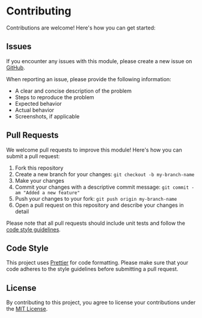 # Contributing

Contributions are welcome! Here's how you can get started:

## Issues

If you encounter any issues with this module, please create a new issue on [GitHub](https://github.com/HiromiShikata/put-filepath-as-comment/issues).

When reporting an issue, please provide the following information:

- A clear and concise description of the problem
- Steps to reproduce the problem
- Expected behavior
- Actual behavior
- Screenshots, if applicable

## Pull Requests

We welcome pull requests to improve this module! Here's how you can submit a pull request:

1. Fork this repository
2. Create a new branch for your changes: `git checkout -b my-branch-name`
3. Make your changes
4. Commit your changes with a descriptive commit message: `git commit -am "Added a new feature"`
5. Push your changes to your fork: `git push origin my-branch-name`
6. Open a pull request on this repository and describe your changes in detail

Please note that all pull requests should include unit tests and follow the [code style guidelines](https://github.com/prettier/prettier).

## Code Style

This project uses [Prettier](https://github.com/prettier/prettier) for code formatting. Please make sure that your code adheres to the style guidelines before submitting a pull request.

## License

By contributing to this project, you agree to license your contributions under the [MIT License](./LICENSE).
